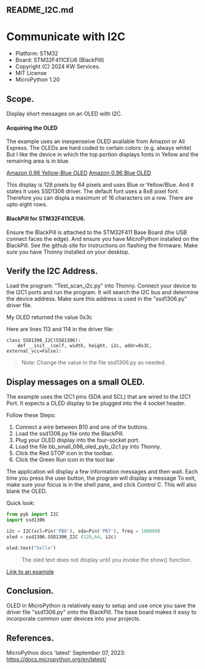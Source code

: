 ## README_I2C.md
# Communicate with I2C

* Platform: STM32
* Board: STM32F411CEU6 (BlackPill)
* Copyright (C) 2024 KW Services.
* MIT License
* MicroPython 1.20

## Scope.

Display short messages on an OLED with I2C.

#### Acquiring the OLED
The example uses an inexpenseive OLED available from Amazon or Ali Express.
The OLEDs are hard coded to certain colors: (e.g. always white) But I like the device in which the top portion displays fonts in Yellow and the remaining area is in blue.

[Amazon 0.96 Yellow-Blue OLED](https://www.amazon.com/UCTRONICS-SSD1306-Self-Luminous-Display-Raspberry/dp/B072Q2X2LL/ref=sr_1_7?dib=eyJ2IjoiMSJ9.Av2lkLGBWPhH2qBAbn1mSPGKyQ_hVDqN0Om-UmYJrf66AKnS5ghnYLkISDHrowoVn3JVtTT_Uo-hErXM6t9OzJcPG2Qacl_p_UZH-B8G4lkxPxAXDiR8kLyEIffCPGqrLFmfqdZqydjQi-KF8i1q5_vDRzNBVLpCG8OV1FGXFY8Lymoi52qLgiCuzfjJp9IbrraFa7xp8nuWlPK8Ks0Ws3UTBIvT5c_tzrK99PAb4no.4Q8j3JX8r905cfQi57P-mMBIwlXPeo4LZ0CDPdsw_gg&dib_tag=se&keywords=SSD1306&qid=1711466280&sr=8-7)
[Amazon 0.96 Blue OLED](https://www.amazon.com/HiLetgo-Serial-128X64-Display-Color/dp/B06XRBYJR8/ref=sr_1_1_sspa?dib=eyJ2IjoiMSJ9.Av2lkLGBWPhH2qBAbn1mSPGKyQ_hVDqN0Om-UmYJrf66AKnS5ghnYLkISDHrowoVn3JVtTT_Uo-hErXM6t9OzJcPG2Qacl_p_UZH-B8G4lkxPxAXDiR8kLyEIffCPGqrLFmfqdZqydjQi-KF8i1q5_vDRzNBVLpCG8OV1FGXFY8Lymoi52qLgiCuzfjJp9IbrraFa7xp8nuWlPK8Ks0Ws3UTBIvT5c_tzrK99PAb4no.4Q8j3JX8r905cfQi57P-mMBIwlXPeo4LZ0CDPdsw_gg&dib_tag=se&keywords=SSD1306&qid=1711466280&sr=8-1-spons&sp_csd=d2lkZ2V0TmFtZT1zcF9hdGY&th=1)

This display is 128 pixels by 64 pixels and uses Blue or Yellow/Blue.  And it states it uses SSD1306 driver.
The default font uses a 8x8 pixel font.  Therefore you can displa a maximum of 16 characters on a row.  There are upto eight rows.

#### BlackPill for STM32F411CEU6.

Ensure the BlackPill is attached to the STM32F411 Base Board (the USB connect faces the edge).
And ensure you have MicroPython installed on the BlackPill.  See the github site for instructions
on flashing the firmware.  Make sure you have Thonny installed on your desktop.

## Verify the I2C Address.

Load the program: "Test_scan_i2c.py" into Thonny. Connect your device to the I2C1 ports and run the program.
It will search the I2C bus and determine the device address. Make sure this address is used in the "ssd1306.py" driver file.

My OLED returned the value 0x3c

Here are lines 113 and 114 in the driver file:
```
class SSD1306_I2C(SSD1306):
    def __init__(self, width, height, i2c, addr=0x3C, external_vcc=False):
```

>Note: Change the value in the file ssd1306.py as needed.

## Display messages on a small OLED.

The example uses the I2C1 pins (SDA and SCL) that are wired to the I2C1 Port.
It expects a OLED display to be plugged into the 4 socket header.

Follow these Steps:
1) Connect a wire between B10 and one of the buttons.
2) Load the ssd1306.py file onto the BlackPill.
3) Plug your OLED display into the four-socket port.
4) Load the file bb_small_096_oled_pyb_i2c1.py into Thonny.
5) Click the Red STOP icon in the toolbar.
6) Click the Green Run icon in the tool bar

The application wil display a few information messages and then wait.
Each time you press the user button, the program will display a message
To exit, make sure your focus is in the shell pane, and click Control C.
This will also blank the OLED.


Quick look:
```python
from pyb import I2C
import ssd1306

i2c = I2C(scl=Pin('PB6'), sda=Pin('PB7'), freq = 100000)
oled = ssd1306.SSD1306_I2C (128,64, i2c)

oled.text("hello")
```

> The oled text does not display until you invoke the show() function.

[Link to an example](./bb_small_096_oled_pyb_i2c1.py)



## Conclusion.

OLED in MicroPython is relatively easy to setup and use once you save the driver file "ssd1306.py" onto the BlackPill.
 The base board makes it easy to incorporate common user devices into your projects.

## References.

MicroPython docs 'latest' September 07, 2023: https://docs.micropython.org/en/latest/